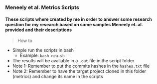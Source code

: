 ### Meneely et al. Metrics Scripts
#### These scripts where created by me in order to answer some research question for my research based on some samples Meneely et. al. provided and their descriptions
> How to
- Simple run the scripts in bash
  - Example: `bash nea.sh`
- The results will be avaliable in a `.out` file in the script folder
- Note 1: Remember to put the commits hashes in the `hashes.txt` file
- Note 2: Remember to have the target project cloned in this folder (metrics) and change its name in the scripts